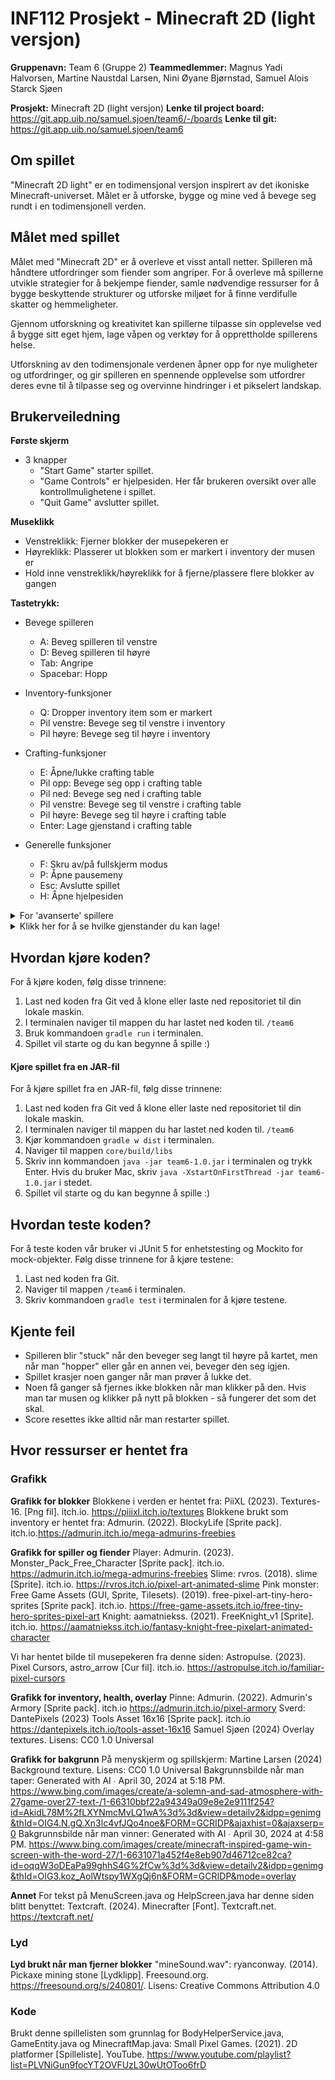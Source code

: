 # INF112 Prosjekt - Minecraft 2D (light versjon)

**Gruppenavn:** Team 6 (Gruppe 2)
**Teammedlemmer:** Magnus Yadi Halvorsen, Martine Naustdal Larsen, Nini Øyane Bjørnstad, Samuel Alois Starck Sjøen

**Prosjekt:** Minecraft 2D (light versjon)
**Lenke til project board:** https://git.app.uib.no/samuel.sjoen/team6/-/boards
**Lenke til git:** https://git.app.uib.no/samuel.sjoen/team6

## Om spillet
"Minecraft 2D light" er en todimensjonal versjon inspirert av det ikoniske Minecraft-universet. Målet er å utforske, bygge og mine ved å bevege seg rundt i en todimensjonell verden. 

## Målet med spillet

Målet med "Minecraft 2D" er å overleve et visst antall netter. Spilleren må håndtere utfordringer som fiender som angriper. For å overleve må spillerne utvikle strategier for å bekjempe fiender, samle nødvendige ressurser for å bygge beskyttende strukturer og utforske miljøet for å finne verdifulle skatter og hemmeligheter.

Gjennom utforskning og kreativitet kan spillerne tilpasse sin opplevelse ved å bygge sitt eget hjem, lage våpen og verktøy for å opprettholde spillerens helse.

Utforskning av den todimensjonale verdenen åpner opp for nye muligheter og utfordringer, og gir spilleren en spennende opplevelse som utfordrer deres evne til å tilpasse seg og overvinne hindringer i et pikselert landskap.

## Brukerveiledning

**Første skjerm**
- 3 knapper
  - "Start Game" starter spillet.
  - "Game Controls" er hjelpesiden. Her får brukeren oversikt over alle kontrollmulighetene i spillet.
  - "Quit Game" avslutter spillet.

**Museklikk**
  - Venstreklikk: Fjerner blokker der musepekeren er
  - Høyreklikk: Plasserer ut blokken som er markert i inventory der musen er
  - Hold inne venstreklikk/høyreklikk for å fjerne/plassere flere blokker av gangen

**Tastetrykk:**
- Bevege spilleren
  - A: Beveg spilleren til venstre
  - D: Beveg spilleren til høyre
  - Tab: Angripe 
  - Spacebar: Hopp

- Inventory-funksjoner
  - Q: Dropper inventory item som er markert
  - Pil venstre: Bevege seg til venstre i inventory
  - Pil høyre: Bevege seg til høyre i inventory

- Crafting-funksjoner
  - E: Åpne/lukke crafting table
  - Pil opp: Bevege seg opp i crafting table
  - Pil ned: Bevege seg ned i crafting table
  - Pil venstre: Bevege seg til venstre i crafting table
  - Pil høyre: Bevege seg til høyre i crafting table
  - Enter: Lage gjenstand i crafting table

- Generelle funksjoner
  - F: Skru av/på fullskjerm modus
  - P: Åpne pausemeny
  - Esc: Avslutte spillet
  - H: Åpne hjelpesiden

<details>
<summary>For 'avanserte' spillere</summary>

```
  - Scroll med musen for å raskt bevege deg gjennom inventory og crafting table
  - I crafting table kan du bruke scrolle-funksjonen for å velge kolonner og 'W' for å endre rad 1 opp og 'S' for å endre rad 1 ned

```
</details>


<details>
<summary>Klikk her for å se hvilke gjenstander du kan lage!</summary>

```
Her er en oversikt over hvilke gjenstander du kan lage i crafting table:

- Stick: 2 Wood -> 1 stick

Våpen og verktøy:
- Wooden Sword: 1 stick + 2 Wood -> 1 Wooden Sword
- Wooden Pickaxe: 2 stick + 3 Wood -> 1 Wooden Pickaxe
- Iron Sword: 1 stick + 2 Iron -> 1 Iron Sword
- Iron Pickaxe: 2 stick + 3 Iron -> 1 Iron Pickaxe
- Diamond Sword: 1 stick + 2 Diamond -> 1 Diamond Sword
- Diamond Pickaxe: 2 stick + 3 Diamond -> 1 Diamond Pickaxe

Rustning:
- Iron helmet: 5 iron ore -> 1 Iron helmet
- Iron chestplate: 8 iron ore -> 1 Iron chestplate
- Iron gloves: 2 iron ore -> 1 Iron gloves
- Iron leggings: 7 iron ore -> 1 Iron leggings
- Iron boots: 4 iron ore -> 1 Iron boots

- Diamond helmet: 5 diamond ore -> 1 Diamond helmet
- Diamond chestplate: 8 diamond ore -> 1 Diamond chestplate
- Diamond gloves: 2 diamond ore -> 1 Diamond gloves
- Diamond leggings: 7 diamond ore -> 1 Diamond leggings
- Diamond boots: 4 diamond ore -> 1 Diamond boots

```
</details>

## Hvordan kjøre koden?
For å kjøre koden, følg disse trinnene:
1. Last ned koden fra Git ved å klone eller laste ned repositoriet til din lokale maskin.
2. I terminalen naviger til mappen du har lastet ned koden til. `/team6`
3. Bruk kommandoen `gradle run` i terminalen.
4. Spillet vil starte og du kan begynne å spille :)

#### Kjøre spillet fra en JAR-fil
For å kjøre spillet fra en JAR-fil, følg disse trinnene:
1. Last ned koden fra Git ved å klone eller laste ned repositoriet til din lokale maskin.
2. I terminalen naviger til mappen du har lastet ned koden til. `/team6`
3. Kjør kommandoen `gradle w dist` i terminalen.
4. Naviger til mappen `core/build/libs`
5. Skriv inn kommandoen `java -jar team6-1.0.jar` i terminalen og trykk Enter. Hvis du bruker Mac, skriv `java -XstartOnFirstThread -jar team6-1.0.jar` i stedet.
6. Spillet vil starte og du kan begynne å spille :)

## Hvordan teste koden?

For å teste koden vår bruker vi JUnit 5 for enhetstesting og Mockito for mock-objekter. Følg disse trinnene for å kjøre testene:

1. Last ned koden fra Git.
2. Naviger til mappen `/team6` i terminalen.
3. Skriv kommandoen `gradle test` i terminalen for å kjøre testene.

## Kjente feil

- Spilleren blir "stuck" når den beveger seg langt til høyre på kartet, men når man "hopper" eller går en annen vei, beveger den seg igjen.
- Spillet krasjer noen ganger når man prøver å lukke det.
- Noen få ganger så fjernes ikke blokken når man klikker på den. Hvis man tar musen og klikker på nytt på blokken - så fungerer det som det skal.
- Score resettes ikke alltid når man restarter spillet.

## Hvor ressurser er hentet fra

### Grafikk

**Grafikk for blokker**
Blokkene i verden er hentet fra: PiiXL (2023). Textures-16. [Png fil]. itch.io. https://piiixl.itch.io/textures
Blokkene brukt som inventory er hentet fra: Admurin. (2022). BlockyLife [Sprite pack]. itch.io.https://admurin.itch.io/mega-admurins-freebies

**Grafikk for spiller og fiender**
Player: Admurin. (2023). Monster_Pack_Free_Character [Sprite pack]. itch.io. https://admurin.itch.io/mega-admurins-freebies 
Slime: rvros. (2018). slime [Sprite]. itch.io. https://rvros.itch.io/pixel-art-animated-slime
Pink monster: Free Game Assets (GUI, Sprite, Tilesets). (2019). free-pixel-art-tiny-hero-sprites [Sprite pack]. itch.io. https://free-game-assets.itch.io/free-tiny-hero-sprites-pixel-art
Knight: aamatniekss. (2021). FreeKnight_v1 [Sprite]. itch.io. https://aamatniekss.itch.io/fantasy-knight-free-pixelart-animated-character

Vi har hentet bilde til musepekeren fra denne siden: Astropulse. (2023). Pixel Cursors, astro_arrow [Cur fil]. itch.io. https://astropulse.itch.io/familiar-pixel-cursors

**Grafikk for inventory, health, overlay**
Pinne: Admurin. (2022). Admurin's Armory [Sprite pack]. itch.io https://admurin.itch.io/pixel-armory
Sverd: DantePixels (2023) Tools Asset 16x16 [Sprite pack]. itch.io https://dantepixels.itch.io/tools-asset-16x16
Samuel Sjøen (2024) Overlay textures. Lisens: CC0 1.0 Universal

**Grafikk for bakgrunn**
På menyskjerm og spillskjerm: Martine Larsen (2024) Background texture. Lisens: CC0 1.0 Universal
Bakgrunnsbilde når man taper: Generated with AI ∙ April 30, 2024 at 5:18 PM. https://www.bing.com/images/create/a-solemn-and-sad-atmosphere-with-27game-over27-text-/1-66310bbf22a94349a09e8e2e9111f254?id=AkidL78M%2fLXYNmcMvLQ1wA%3d%3d&view=detailv2&idpp=genimg&thId=OIG4.N.gQ.Xn3lc4vfJQo4noe&FORM=GCRIDP&ajaxhist=0&ajaxserp=0
Bakgrunnsbilde når man vinner: Generated with AI ∙ April 30, 2024 at 4:58 PM. https://www.bing.com/images/create/minecraft-inspired-game-win-screen-with-the-word-27/1-6631071a452f4e8eb907d46712ce82ca?id=oqqW3oDEaPa99ghhS4G%2fCw%3d%3d&view=detailv2&idpp=genimg&thId=OIG3.koz_AolWtspy1WXgQj6n&FORM=GCRIDP&mode=overlay

**Annet**
For tekst på MenuScreen.java og HelpScreen.java har denne siden blitt benyttet: Textcraft. (2024). Minecrafter [Font]. Textcraft.net. https://textcraft.net/

### Lyd

**Lyd brukt når man fjerner blokker**
"mineSound.wav": ryanconway. (2014). Pickaxe mining stone [Lydklipp]. Freesound.org.  https://freesound.org/s/240801/. Lisens: Creative Commons Attribution 4.0

### Kode
Brukt denne spillelisten som grunnlag for BodyHelperService.java, GameEntity.java og MinecraftMap.java:  Small Pixel Games. (2021). 2D platformer [Spilleliste]. YouTube. https://www.youtube.com/playlist?list=PLVNiGun9focYT2OVFUzL30wUtOToo6frD
